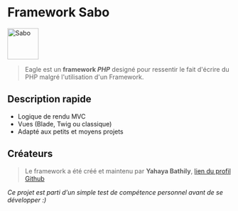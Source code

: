 # Framework Sabo

<img 
    src="sabo-icon.ico" 
    alt="Sabo"
    width="70"
/>

> Eagle est un **framework *PHP*** designé pour ressentir le fait d'écrire du PHP malgré l'utilisation d'un Framework.

## Description rapide

- Logique de rendu MVC 
- Vues (Blade, Twig ou classique)
- Adapté aux petits et moyens projets

## Créateurs

> Le framework a été créé et maintenu par **Yahaya Bathily**, [lien du profil Github](https://github.com/yahvya)

*Ce projet est parti d'un simple test de compétence personnel avant de se développer :)*

